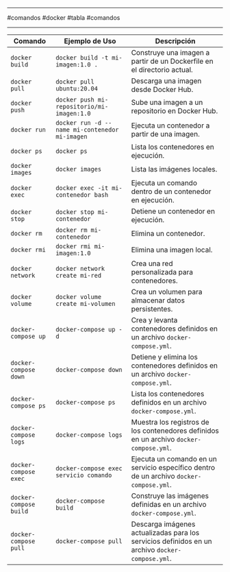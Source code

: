 
---

#comandos #docker #tabla #comandos 

---

| Comando                               | Ejemplo de Uso                                   | Descripción                                   |
|---------------------------------------|--------------------------------------------------|-----------------------------------------------|
| `docker build`                        | `docker build -t mi-imagen:1.0 .`                | Construye una imagen a partir de un Dockerfile en el directorio actual. |
| `docker pull`                         | `docker pull ubuntu:20.04`                       | Descarga una imagen desde Docker Hub.         |
| `docker push`                         | `docker push mi-repositorio/mi-imagen:1.0`       | Sube una imagen a un repositorio en Docker Hub. |
| `docker run`                          | `docker run -d --name mi-contenedor mi-imagen`  | Ejecuta un contenedor a partir de una imagen.  |
| `docker ps`                           | `docker ps`                                      | Lista los contenedores en ejecución.          |
| `docker images`                       | `docker images`                                  | Lista las imágenes locales.                   |
| `docker exec`                         | `docker exec -it mi-contenedor bash`            | Ejecuta un comando dentro de un contenedor en ejecución. |
| `docker stop`                         | `docker stop mi-contenedor`                      | Detiene un contenedor en ejecución.           |
| `docker rm`                           | `docker rm mi-contenedor`                        | Elimina un contenedor.                         |
| `docker rmi`                          | `docker rmi mi-imagen:1.0`                      | Elimina una imagen local.                     |
| `docker network`                      | `docker network create mi-red`                  | Crea una red personalizada para contenedores.  |
| `docker volume`                       | `docker volume create mi-volumen`                | Crea un volumen para almacenar datos persistentes. |
| `docker-compose up`                   | `docker-compose up -d`                          | Crea y levanta contenedores definidos en un archivo `docker-compose.yml`. |
| `docker-compose down`                 | `docker-compose down`                            | Detiene y elimina los contenedores definidos en un archivo `docker-compose.yml`. |
| `docker-compose ps`                   | `docker-compose ps`                              | Lista los contenedores definidos en un archivo `docker-compose.yml`. |
| `docker-compose logs`                 | `docker-compose logs`                            | Muestra los registros de los contenedores definidos en un archivo `docker-compose.yml`. |
| `docker-compose exec`                 | `docker-compose exec servicio comando`           | Ejecuta un comando en un servicio específico dentro de un archivo `docker-compose.yml`. |
| `docker-compose build`                | `docker-compose build`                           | Construye las imágenes definidas en un archivo `docker-compose.yml`. |
| `docker-compose pull`                     | `docker-compose pull`                            | Descarga imágenes actualizadas para los servicios definidos en un archivo `docker-compose.yml`. |
